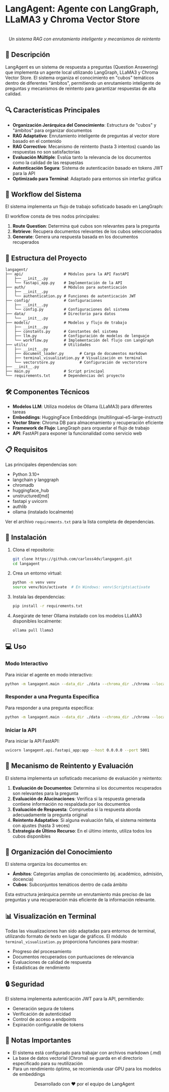 # LangAgent: Agente con LangGraph, LLaMA3 y Chroma Vector Store

<div align="center">
  <!-- Nota: Puedes añadir un logo personalizado en esta ubicación -->
  <br>
  <em>Un sistema RAG con enrutamiento inteligente y mecanismos de reintento</em>
</div>

## 🌟 Descripción

LangAgent es un sistema de respuesta a preguntas (Question Answering) que implementa un agente local utilizando LangGraph, LLaMA3 y Chroma Vector Store. El sistema organiza el conocimiento en "cubos" temáticos dentro de diferentes "ámbitos", permitiendo un enrutamiento inteligente de preguntas y mecanismos de reintento para garantizar respuestas de alta calidad.

## 🔍 Características Principales

- **Organización Jerárquica del Conocimiento**: Estructura de "cubos" y "ámbitos" para organizar documentos
- **RAG Adaptativo**: Enrutamiento inteligente de preguntas al vector store basado en el contenido
- **RAG Correctivo**: Mecanismo de reintento (hasta 3 intentos) cuando las respuestas no son satisfactorias
- **Evaluación Múltiple**: Evalúa tanto la relevancia de los documentos como la calidad de las respuestas
- **Autenticación Segura**: Sistema de autenticación basado en tokens JWT para la API
- **Optimizado para Terminal**: Adaptado para entornos sin interfaz gráfica

## 🔄 Workflow del Sistema

El sistema implementa un flujo de trabajo sofisticado basado en LangGraph:

<!-- Puedes incluir aquí el diagrama del workflow generado -->

El workflow consta de tres nodos principales:
1. **Route Question**: Determina qué cubos son relevantes para la pregunta
2. **Retrieve**: Recupera documentos relevantes de los cubos seleccionados
3. **Generate**: Genera una respuesta basada en los documentos recuperados

## 📁 Estructura del Proyecto

```
langagent/
├── api/                  # Módulos para la API FastAPI
│   ├── __init__.py
│   └── fastapi_app.py    # Implementación de la API
├── auth/                 # Módulos para autenticación
│   ├── __init__.py
│   └── authentication.py # Funciones de autenticación JWT
├── config/               # Configuraciones
│   ├── __init__.py
│   └── config.py         # Configuraciones del sistema
├── data/                 # Directorio para datos
│   └── __init__.py
├── models/               # Modelos y flujo de trabajo
│   ├── __init__.py
│   ├── constants.py      # Constantes del sistema
│   ├── llm.py            # Configuración de modelos de lenguaje
│   └── workflow.py       # Implementación del flujo con LangGraph
├── utils/                # Utilidades
│   ├── __init__.py
│   ├── document_loader.py       # Carga de documentos markdown
│   ├── terminal_visualization.py # Visualización en terminal
│   └── vectorstore.py           # Configuración de vectorstore
├── __init__.py
├── main.py               # Script principal
└── requirements.txt      # Dependencias del proyecto
```

## 🛠️ Componentes Técnicos

- **Modelos LLM**: Utiliza modelos de Ollama (LLaMA3) para diferentes tareas
- **Embeddings**: HuggingFace Embeddings (multilingual-e5-large-instruct)
- **Vector Store**: Chroma DB para almacenamiento y recuperación eficiente
- **Framework de Flujo**: LangGraph para orquestar el flujo de trabajo
- **API**: FastAPI para exponer la funcionalidad como servicio web

## 📋 Requisitos

Las principales dependencias son:

- Python 3.10+
- langchain y langgraph
- chromadb
- huggingface_hub
- unstructured[md]
- fastapi y uvicorn
- authlib
- ollama (instalado localmente)

Ver el archivo `requirements.txt` para la lista completa de dependencias.

## 🚀 Instalación

1. Clona el repositorio:
   ```bash
   git clone https://github.com/carloss4dv/langagent.git
   cd langagent
   ```

2. Crea un entorno virtual:
   ```bash
   python -m venv venv
   source venv/bin/activate  # En Windows: venv\Scripts\activate
   ```

3. Instala las dependencias:
   ```bash
   pip install -r requirements.txt
   ```

4. Asegúrate de tener Ollama instalado con los modelos LLaMA3 disponibles localmente:
   ```bash
   ollama pull llama3
   ```

## 💻 Uso

### Modo Interactivo

Para iniciar el agente en modo interactivo:

```bash
python -m langagent.main --data_dir ./data --chroma_dir ./chroma --local_llm llama3
```

### Responder a una Pregunta Específica

Para responder a una pregunta específica:

```bash
python -m langagent.main --data_dir ./data --chroma_dir ./chroma --local_llm llama3 --question "¿Qué son los alumnos matriculados?"
```

### Iniciar la API

Para iniciar la API FastAPI:

```bash
uvicorn langagent.api.fastapi_app:app --host 0.0.0.0 --port 5001
```

## 🔄 Mecanismo de Reintento y Evaluación

El sistema implementa un sofisticado mecanismo de evaluación y reintento:

1. **Evaluación de Documentos**: Determina si los documentos recuperados son relevantes para la pregunta
2. **Evaluación de Alucinaciones**: Verifica si la respuesta generada contiene información no respaldada por los documentos
3. **Evaluación de Respuesta**: Comprueba si la respuesta aborda adecuadamente la pregunta original
4. **Reintento Adaptativo**: Si alguna evaluación falla, el sistema reintenta con ajustes (hasta 3 veces)
5. **Estrategia de Último Recurso**: En el último intento, utiliza todos los cubos disponibles

## 🧠 Organización del Conocimiento

El sistema organiza los documentos en:

- **Ámbitos**: Categorías amplias de conocimiento (ej. académico, admisión, docencia)
- **Cubos**: Subconjuntos temáticos dentro de cada ámbito

Esta estructura jerárquica permite un enrutamiento más preciso de las preguntas y una recuperación más eficiente de la información relevante.

## 📊 Visualización en Terminal

Todas las visualizaciones han sido adaptadas para entornos de terminal, utilizando formato de texto en lugar de gráficos. El módulo `terminal_visualization.py` proporciona funciones para mostrar:

- Progreso del procesamiento
- Documentos recuperados con puntuaciones de relevancia
- Evaluaciones de calidad de respuesta
- Estadísticas de rendimiento

## 🔒 Seguridad

El sistema implementa autenticación JWT para la API, permitiendo:

- Generación segura de tokens
- Verificación de autenticidad
- Control de acceso a endpoints
- Expiración configurable de tokens


## 📝 Notas Importantes

- El sistema está configurado para trabajar con archivos markdown (.md)
- La base de datos vectorial (Chroma) se guarda en el directorio especificado para su reutilización
- Para un rendimiento óptimo, se recomienda usar GPU para los modelos de embeddings


<div align="center">
  <p>Desarrollado con ❤️ por el equipo de LangAgent</p>
</div>
